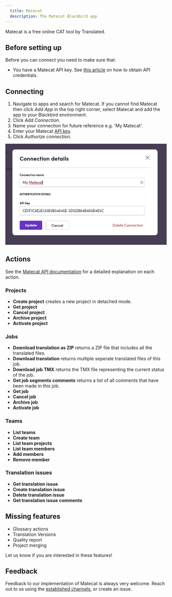 ```yaml
---
  title: Matecat
  description: The Matecat Blackbird app
---
```


Matecat is a free online CAT tool by Translated.

## Before setting up

Before you can connect you need to make sure that:

- You have a Matecat API key. See [this article](https://guides.matecat.com/obtaining-api-credentials) on how to obtain API credentials.

## Connecting

1. Navigate to apps and search for Matecat. If you cannot find Matecat then click _Add App_ in the top right corner, select Matecat and add the app to your Blackbird environment.
2. Click _Add Connection_.
3. Name your connection for future reference e.g. 'My Matecat'.
4. Enter your Matecat [API key](https://guides.matecat.com/obtaining-api-credentials).
5. Click _Authorize connection_.

![connecting](https://raw.githubusercontent.com/bb-io/Matecat/master/image/README/1693310380983.png)

## Actions

See the [Matecat API documentation](https://www.matecat.com/api/docs#/) for a detailed explanation on each action.

### Projects

- **Create project** creates a new project in detached mode.
- **Get project**
- **Cancel project**
- **Archive project**
- **Activate project**

### Jobs

- **Download translation as ZIP** returns a ZIP file that includes all the translated files.
- **Download translation** returns multiple seperate translated files of this job.
- **Download job TMX** returns the TMX file representing the current status of the job.
- **Get job segments comments** returns a list of all comments that have been made in this job.
- **Get job**
- **Cancel job**
- **Archive job**
- **Activate job**

### Teams

- **List teams**
- **Create team**
- **List team projects**
- **List team members**
- **Add members**
- **Remove member**

### Translation issues

- **Get translation issue**
- **Create translation issue**
- **Delete translation issue**
- **Get translation issue comments**

## Missing features

- Glossary actions
- Translation Versions
- Quality report
- Project merging

Let us know if you are interested in these features!

## Feedback

Feedback to our implementation of Matecat is always very welcome. Reach out to us using the [established channels](https://www.blackbird.io/), or create an issue.


